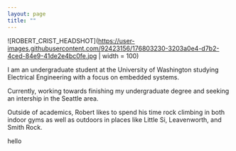 ```yaml
---
layout: page
title: ""
---
```


![ROBERT_CRIST_HEADSHOT](https://user-images.githubusercontent.com/92423156/176803230-3203a0e4-d7b2-4ced-84e9-41de2e4bc0fe.jpg | width = 100)

I am an undergraduate student at the University of Washington studying Electrical Engineering with a focus on embedded systems.

Currently, working towards finishing my undergraduate degree and seeking an intership in the Seattle area.

Outside of academics, Robert likes to spend his time rock climbing in both indoor gyms as well as outdoors in places like Little Si, Leavenworth, and Smith Rock. 

hello
